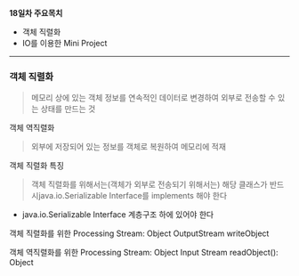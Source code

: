 **18일차 주요목치**

- 객체 직렬화
- IO를 이용한 Mini Project

----------

### 객체 직렬화

> 메모리 상에 있는 객체 정보를 연속적인 데이터로 변경하여 외부로 전송할 수 있는 상태를 만드는 것

객체 역직렬화

> 외부에 저장되어 있는 정보를 객체로 복원하여 메모리에 적재

객체 직렬화 특징

> 객체 직렬화를 위해서는(객체가 외부로 전송되기 위해서는) 해당 클래스가 반드시java.io.Serializable Interface를 implements 해야 한다

- java.io.Serializable Interface 계층구조 하에 있어야 한다



객체 직렬화를 위한 Processing Stream: Object OutputStream writeObject

객체 역직렬화를 위한 Processing Stream: Object Input Stream readObject(): Object

